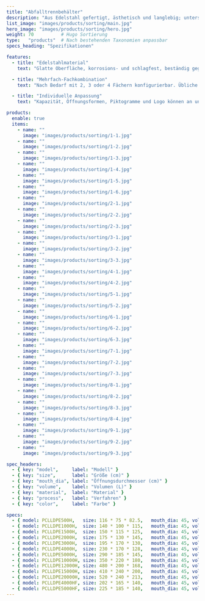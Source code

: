 ```yaml
---
title: "Abfalltrennbehälter"
description: "Aus Edelstahl gefertigt, ästhetisch und langlebig; unterstützt Kombinationen mit mehreren Fächern und eignet sich für die Abfalltrennung in öffentlichen Bereichen."
list_image: "images/products/sorting/main.jpg"
hero_image: "images/products/sorting/hero.jpg"
weight: 70          # Hugo Sortierung
type:   "products"  # Nach bestehenden Taxonomien anpassbar
specs_heading: "Spezifikationen"

features:
  - title: "Edelstahlmaterial"
    text: "Glatte Oberfläche, korrosions- und schlagfest, beständig gegen Säuren und Laugen, rostet auch bei Langzeitnutzung nicht leicht."

  - title: "Mehrfach-Fachkombination"
    text: "Nach Bedarf mit 2, 3 oder 4 Fächern konfigurierbar. Übliche Öffnungen: Recycelbar/Nicht recycelbar/Gefährlich/Bioabfall."

  - title: "Individuelle Anpassung"
    text: "Kapazität, Öffnungsformen, Piktogramme und Logo können an unterschiedliche Einsatzszenarien angepasst werden."

products:
  enable: true
  items:
    - name: ""
      image: "images/products/sorting/1-1.jpg"
    - name: ""
      image: "images/products/sorting/1-2.jpg"
    - name: ""
      image: "images/products/sorting/1-3.jpg"
    - name: ""
      image: "images/products/sorting/1-4.jpg"
    - name: ""
      image: "images/products/sorting/1-5.jpg"
    - name: ""
      image: "images/products/sorting/1-6.jpg"
    - name: ""
      image: "images/products/sorting/2-1.jpg"
    - name: ""
      image: "images/products/sorting/2-2.jpg"
    - name: ""
      image: "images/products/sorting/2-3.jpg"
    - name: ""
      image: "images/products/sorting/3-1.jpg"
    - name: ""
      image: "images/products/sorting/3-2.jpg"
    - name: ""
      image: "images/products/sorting/3-3.jpg"
    - name: ""
      image: "images/products/sorting/4-1.jpg"
    - name: ""
      image: "images/products/sorting/4-2.jpg"
    - name: ""
      image: "images/products/sorting/5-1.jpg"
    - name: ""
      image: "images/products/sorting/5-2.jpg"
    - name: ""
      image: "images/products/sorting/6-1.jpg"
    - name: ""
      image: "images/products/sorting/6-2.jpg"
    - name: ""
      image: "images/products/sorting/6-3.jpg"
    - name: ""
      image: "images/products/sorting/7-1.jpg"
    - name: ""
      image: "images/products/sorting/7-2.jpg"
    - name: ""
      image: "images/products/sorting/7-3.jpg"
    - name: ""
      image: "images/products/sorting/8-1.jpg"
    - name: ""
      image: "images/products/sorting/8-2.jpg"
    - name: ""
      image: "images/products/sorting/8-3.jpg"
    - name: ""
      image: "images/products/sorting/8-4.jpg"
    - name: ""
      image: "images/products/sorting/9-1.jpg"
    - name: ""
      image: "images/products/sorting/9-2.jpg"
    - name: ""
      image: "images/products/sorting/9-3.jpg"

spec_headers:
  - { key: "model",     label: "Modell" }
  - { key: "size",      label: "Größe (cm)" }
  - { key: "mouth_dia", label: "Öffnungsdurchmesser (cm)" }
  - { key: "volume",    label: "Volumen (L)" }
  - { key: "material",  label: "Material" }
  - { key: "process",   label: "Verfahren" }
  - { key: "color",     label: "Farbe" }

specs:
  - { model: PCLLDPE500H,   size: 116 * 75 * 82.5,   mouth_dia: 45, volume: 500,   material: LLDPE, process: Rotationsformen, color: Weiß }
  - { model: PCLLDPE1000H,  size: 140 * 100 * 115,   mouth_dia: 45, volume: 1000,  material: LLDPE, process: Rotationsformen, color: Weiß }
  - { model: PCLLDPE1500H,  size: 150 * 115 * 125,   mouth_dia: 45, volume: 1500,  material: LLDPE, process: Rotationsformen, color: Weiß }
  - { model: PCLLDPE2000H,  size: 175 * 130 * 145,   mouth_dia: 45, volume: 2000,  material: LLDPE, process: Rotationsformen, color: Weiß }
  - { model: PCLLDPE3000H,  size: 195 * 170 * 130,   mouth_dia: 45, volume: 3000,  material: LLDPE, process: Rotationsformen, color: Weiß }
  - { model: PCLLDPE4000H,  size: 230 * 170 * 128,   mouth_dia: 45, volume: 4000,  material: LLDPE, process: Rotationsformen, color: Weiß }
  - { model: PCLLDPE5000H,  size: 290 * 185 * 145,   mouth_dia: 45, volume: 5000,  material: LLDPE, process: Rotationsformen, color: Weiß }
  - { model: PCLLDPE10000H, size: 350 * 220 * 180,   mouth_dia: 45, volume: 10000, material: LLDPE, process: Rotationsformen, color: Weiß }
  - { model: PCLLDPE12000H, size: 480 * 200 * 168,   mouth_dia: 45, volume: 12000, material: LLDPE, process: Rotationsformen, color: Weiß }
  - { model: PCLLDPE15000H, size: 410 * 240 * 200,   mouth_dia: 45, volume: 15000, material: LLDPE, process: Rotationsformen, color: Weiß }
  - { model: PCLLDPE20000H, size: 520 * 240 * 213,   mouth_dia: 45, volume: 20000, material: LLDPE, process: Rotationsformen, color: Weiß }
  - { model: PCLLDPE4000HF, size: 202 * 165 * 140,   mouth_dia: 45, volume: 4000,  material: LLDPE, process: Rotationsformen, color: Weiß }
  - { model: PCLLDPE5000HF, size: 225 * 185 * 140,   mouth_dia: 45, volume: 5000,  material: LLDPE, process: Rotationsformen, color: Weiß }
---
```

